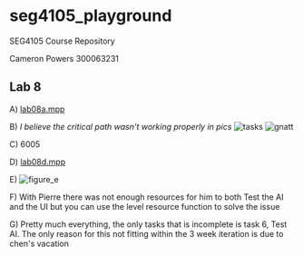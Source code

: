 # seg4105_playground
SEG4105 Course Repository

Cameron Powers
300063231

## Lab 8

A)
[lab08a.mpp](lab08a.mpp)


B) *I believe the critical path wasn't working properly in pics*
![tasks](https://user-images.githubusercontent.com/42976698/142899564-d8c322ac-3d90-448c-b5ae-9443e0ee5091.PNG)
![gnatt](https://user-images.githubusercontent.com/42976698/142899569-153c6bcb-7ec8-46d6-9bae-6615dcbc4e82.PNG)

C) 6005

D)
[lab08d.mpp](lab08d.mpp)


E) 
![figure_e](https://user-images.githubusercontent.com/42976698/142900694-cc720807-4dd7-463d-94e9-f0298f64fd30.PNG)

F) With Pierre there was not enough resources for him to both Test the AI and the UI but you can use the level resource function to solve the issue

G) Pretty much everything, the only tasks that is incomplete is task 6, Test AI. The only reason for this not fitting within the 3 week iteration is due to chen's vacation

